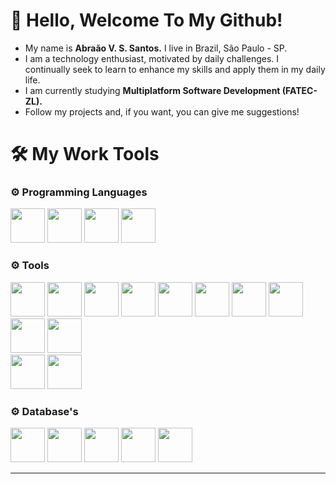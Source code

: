 # 🐍 Hello, Welcome To My Github!
- My name is __Abraão V. S. Santos.__ I live in Brazil, São Paulo - SP.
- I am a technology enthusiast, motivated by daily challenges. I continually seek to learn to enhance my skills and apply them in my daily life.
- I am currently studying __Multiplatform Software Development (FATEC-ZL).__
- Follow my projects and, if you want, you can give me suggestions!
# 🛠 My Work Tools
<h3>⚙️ Programming Languages</h3>
  <div align="start">
          <img width="55" src="https://cdn.jsdelivr.net/gh/devicons/devicon@latest/icons/python/python-original.svg" /> 
          <img width="55" src="https://cdn.jsdelivr.net/gh/devicons/devicon@latest/icons/azuresqldatabase/azuresqldatabase-original.svg" />
          <img width="55" src="https://cdn.jsdelivr.net/gh/devicons/devicon@latest/icons/java/java-original-wordmark.svg" />
          <img width="55" src="https://cdn.jsdelivr.net/gh/devicons/devicon@latest/icons/javascript/javascript-original.svg" />      
  </div>
<h3>⚙️ Tools</h3>
<div align="start">
          <img width="55" src="https://cdn.jsdelivr.net/gh/devicons/devicon@latest/icons/nodejs/nodejs-original-wordmark.svg" />
          <img width="55" src="https://cdn.jsdelivr.net/gh/devicons/devicon@latest/icons/react/react-original-wordmark.svg" />
          <img width="55" src="https://cdn.jsdelivr.net/gh/devicons/devicon@latest/icons/tailwindcss/tailwindcss-original.svg" />
          <img width="55" src="https://cdn.jsdelivr.net/gh/devicons/devicon@latest/icons/anaconda/anaconda-original.svg" />
          <img width="55" src="https://cdn.jsdelivr.net/gh/devicons/devicon@latest/icons/jupyter/jupyter-original-wordmark.svg" />
          <img width="55" src="https://cdn.jsdelivr.net/gh/devicons/devicon@latest/icons/pandas/pandas-original-wordmark.svg" />
          <img width="55" src="https://cdn.jsdelivr.net/gh/devicons/devicon@latest/icons/json/json-original.svg" />
          <img width="55" src="https://cdn.jsdelivr.net/gh/devicons/devicon@latest/icons/flask/flask-original-wordmark.svg" />
          <img width="55" src="https://cdn.jsdelivr.net/gh/devicons/devicon@latest/icons/numpy/numpy-original.svg" /> 
          <img width="55" src="https://cdn.jsdelivr.net/gh/devicons/devicon@latest/icons/matplotlib/matplotlib-original.svg" />   
  <br>
          <img width="55" src="https://cdn.jsdelivr.net/gh/devicons/devicon@latest/icons/amazonwebservices/amazonwebservices-original-wordmark.svg" />
          <img width="55" src="https://cdn.jsdelivr.net/gh/devicons/devicon@latest/icons/azure/azure-original.svg" /> 
          
</div>
<h3>⚙️ Database's</h3>
<div align="start">
          <img width="55" src="https://cdn.jsdelivr.net/gh/devicons/devicon@latest/icons/mysql/mysql-original.svg" />
          <img width="55" src="https://cdn.jsdelivr.net/gh/devicons/devicon@latest/icons/sqlite/sqlite-original-wordmark.svg" />
          <img width="55" src="https://cdn.jsdelivr.net/gh/devicons/devicon@latest/icons/microsoftsqlserver/microsoftsqlserver-original-wordmark.svg" />
          <img width="55" src="https://cdn.jsdelivr.net/gh/devicons/devicon@latest/icons/redis/redis-original-wordmark.svg" />
          <img width="55" src="https://cdn.jsdelivr.net/gh/devicons/devicon@latest/icons/mongodb/mongodb-original-wordmark.svg" />

</div>

---
